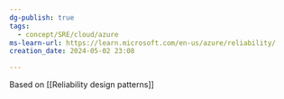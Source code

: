 ```yaml
---
dg-publish: true
tags:
  - concept/SRE/cloud/azure
ms-learn-url: https://learn.microsoft.com/en-us/azure/reliability/
creation_date: 2024-05-02 23:08

---
```

Based on [[Reliability design patterns]]

